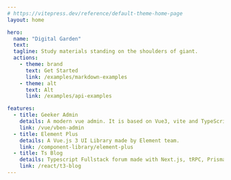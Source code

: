 ```yaml
---
# https://vitepress.dev/reference/default-theme-home-page
layout: home

hero:
  name: "Digital Garden"
  text: 
  tagline: Study materials standing on the shoulders of giant.
  actions:
    - theme: brand
      text: Get Started
      link: /examples/markdown-examples
    - theme: alt
      text: Alt
      link: /examples/api-examples

features:
  - title: Geeker Admin
    details: A modern vue admin. It is based on Vue3, vite and TypeScript.
    link: /vue/vben-admin
  - title: Element Plus
    details: A Vue.js 3 UI Library made by Element team.
    link: /component-library/element-plus
  - title: Ts Blog
    details: Typescript Fullstack forum made with Next.js, tRPC, Prisma, Next Auth, Tailwind CSS, S3 uploads, Zod & more.
    link: /react/t3-blog
---
```


